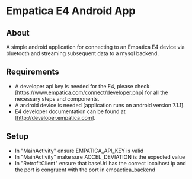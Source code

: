 # Empatica E4 Android App

## About

A simple android application for connecting to an Empatica E4 device via bluetooth and streaming subsequent data to a mysql backend.

## Requirements

- A developer api key is needed for the E4, please check [https://www.empatica.com/connect/developer.php] for all the necessary steps and components.
- A android device is needed [application runs on android version 7.1.1].
- E4 developer documentation can be found at [http://developer.empatica.com].

## Setup

- In "MainActivity" ensure EMPATICA_API_KEY is valid
- In "MainActivity" make sure ACCEL_DEVIATION is the expected value
- In "RetrofitClient" ensure that baseUrl has the correct localhost ip and the port is congruent with the port in empactica_backend
